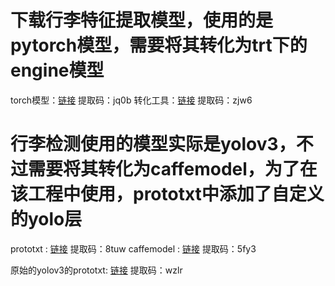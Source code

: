
# 下载行李特征提取模型，使用的是pytorch模型，需要将其转化为trt下的engine模型
torch模型：[链接](https://pan.baidu.com/s/1Zoxt6snfgla1HRZJRLHUog) 提取码：jq0b
转化工具：[链接](https://pan.baidu.com/s/1jFOVKyeOY2tymBFZuxz6nQ) 提取码：zjw6

# 行李检测使用的模型实际是yolov3，不过需要将其转化为caffemodel，为了在该工程中使用，prototxt中添加了自定义的yolo层
prototxt : [链接](https://pan.baidu.com/s/1u4PvJM88ItsbHJ45dDHpkg) 提取码：8tuw
caffemodel : [链接](https://pan.baidu.com/s/1UtNp9UJYquGlrd0yf0t4pg) 提取码：5fy3

原始的yolov3的prototxt: [链接](https://pan.baidu.com/s/1HUUytrfHwU2-JCr8F2aMOw) 提取码：wzlr
